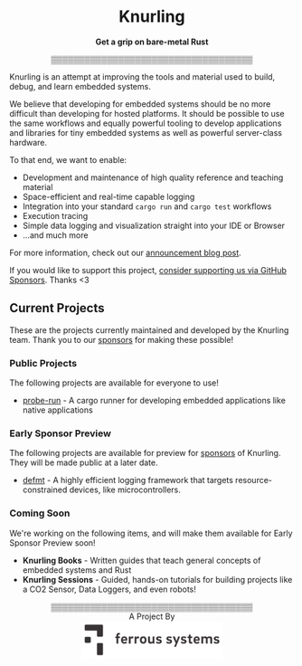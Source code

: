 <h1 align="center">Knurling</h1>
<div align="center">
  <strong>Get a grip on bare-metal Rust</strong>

  ▒▒▒▒▒▒▒▒▒▒▒▒▒▒▒▒▒▒▒▒▒▒▒▒▒▒▒▒▒▒▒▒▒▒▒▒
</div>

Knurling is an attempt at improving the tools and material used to build, debug, and learn embedded systems.

We believe that developing for embedded systems should be no more difficult than developing for hosted platforms. It should be possible to use the same workflows and equally powerful tooling to develop applications and libraries for tiny embedded systems as well as powerful server-class hardware.

To that end, we want to enable:

* Development and maintenance of high quality reference and teaching material
* Space-efficient and real-time capable logging
* Integration into your standard `cargo run` and `cargo test` workflows
* Execution tracing
* Simple data logging and visualization straight into your IDE or Browser
* ...and much more

For more information, check out our [announcement blog post].

[announcement blog post]: https://ferrous-systems.com/blog/knurling-rs/

If you would like to support this project, [consider supporting us via GitHub Sponsors][sponsor]. Thanks <3

[sponsor]: https://github.com/sponsors/knurling-rs

## Current Projects

These are the projects currently maintained and developed by the Knurling team. Thank you to our [sponsors][sponsor] for making these possible!

### Public Projects

The following projects are available for everyone to use!

* [probe-run](https://github.com/knurling-rs/probe-run) - A cargo runner for developing embedded applications like native applications

### Early Sponsor Preview

The following projects are available for preview for [sponsors][sponsor] of Knurling. They will be made public at a later date.

* [defmt](https://github.com/knurling-rs/defmt) - A highly efficient logging framework that targets resource-constrained devices, like microcontrollers.

### Coming Soon

We're working on the following items, and will make them available for Early Sponsor Preview soon!

* **Knurling Books** - Written guides that teach general concepts of embedded systems and Rust
* **Knurling Sessions** - Guided, hands-on tutorials for building projects like a CO2 Sensor, Data Loggers, and even robots!

<div align="center">
  ▒▒▒▒▒▒▒▒▒▒▒▒▒▒▒▒▒▒▒▒▒▒▒▒▒▒▒▒▒▒▒▒▒▒▒▒
</div>

<div align="center">A Project By</div>
<div align="center">
    <a href="https://ferrous-systems.com/"><img src="img/ferrous-logo.png" width="250" alt="Ferrous Systems"></a>
</div>
